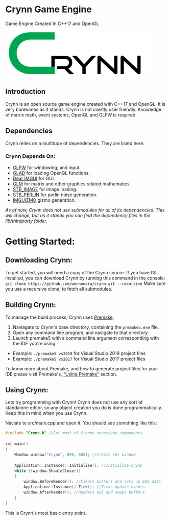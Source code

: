 # Crynn Game Engine
Game Engine Created In C++17 and OpenGL

![Crynn Logo](docs/CrynnSmall.png)

## Introduction
   Crynn is an open source game engine created with C++17 and OpenGL. It is very barebones as it stands.
   Crynn is not overtly user friendly. Knowledge of matrix math, event systems, OpenGL and GLFW is required.
  
## Dependencies
Crynn relies on a multitude of dependencies. They are listed here:

### Crynn Depends On:	

- [GLFW](https://www.glfw.org/) for windowing, and input.
- [GLAD](https://github.com/Dav1dde/glad) for loading OpenGL functions.
- [Dear IMGUI](https://github.com/ocornut/imguiDear) for GUI.
- [GLM](https://glm.g-truc.net/0.9.8/index.html) for matrix and other graphics related mathematics.
- [STB_IMAGE](https://github.com/nothings/stb) for image loading.
- [STB_PERLIN](https://github.com/nothings/stb) for perlin noise generation.
- [IMGUIZMO](https://github.com/CedricGuillemet/ImGuizmo) gizmo generation.

*As of now, Crynn does not use submodules for all of its dependencies. This will change, but as it stands you can find the dependency files in the lib/thirdparty folder.*

# Getting Started:
## Downloading Crynn:
To get started, you will need a copy of the Crynn source. If you have Git installed, you can download Crynn by running this command in the console:
`git clone https://github.com/wmcnamara/crynn.git --recursive`
Make sure you use a recursive clone, to fetch all submodules.

## Building Crynn:
To manage the build process, Crynn uses <a href="https://premake.github.io/">Premake</a>. 

1. Naviagate to Crynn's base directory, containing the `premake5.exe` file.
2. Open any command line program, and navigate to that directory.
3. Launch premake5 with a command line argument corresponding with the IDE you're using. 
- Example: `./premake5 vs2019` for Visual Studio 2019 project files
- Example: `./premake5 vs2017` for Visual Studio 2017 project files

To know more about Premake, and how to generate project files for your IDE please visit Premake's, <a href="https://github.com/premake/premake-core/wiki/Using-Premake">"Using Premake"</a> section.

## Using Crynn:
Lets try programming with Crynn! Crynn does not use any sort of standalone editor, so any object creation you do is done programmatically. Keep this in mind when you use Crynn.

Naviate to src/main.cpp and open it. You should see something like this:
```C++
#include "Crynn.h" //Get most of Crynns necessary components

int main()
{
	Window window("Crynn", 800, 600); //Create the window

	Application::Instance().Initialise(); //Initialise Crynn
	while (!window.ShouldClose())
	{
		window.BeforeRender(); //Clears buffers and sets up GUI data
		Application::Instance().Tick(); //Ticks update events.
		window.AfterRender(); //Renders GUI and swaps buffers.
	}
}
```
This is Crynn's most basic entry point.